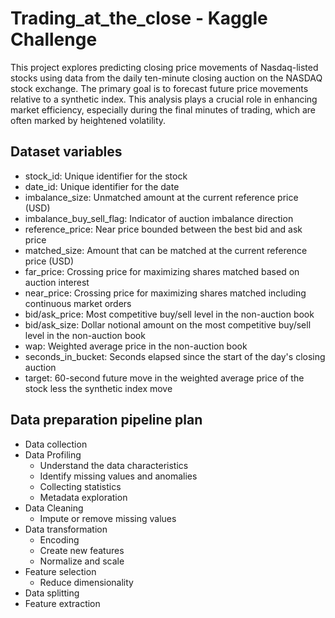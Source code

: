 # Trading_at_the_close - Kaggle Challenge

This project explores predicting closing price movements of Nasdaq-listed stocks using data from the daily ten-minute closing auction on the NASDAQ stock exchange. The primary goal is to forecast future price movements relative to a synthetic index. This analysis plays a crucial role in enhancing market efficiency, especially during the final minutes of trading, which are often marked by heightened volatility.

## Dataset variables

- stock_id: Unique identifier for the stock
- date_id: Unique identifier for the date
- imbalance_size: Unmatched amount at the current reference price (USD)
- imbalance_buy_sell_flag: Indicator of auction imbalance direction
- reference_price: Near price bounded between the best bid and ask price
- matched_size: Amount that can be matched at the current reference price (USD)
- far_price: Crossing price for maximizing shares matched based on auction interest
- near_price: Crossing price for maximizing shares matched including continuous market orders
- bid/ask_price: Most competitive buy/sell level in the non-auction book
- bid/ask_size: Dollar notional amount on the most competitive buy/sell level in the non-auction book
- wap: Weighted average price in the non-auction book
- seconds_in_bucket: Seconds elapsed since the start of the day's closing auction
- target: 60-second future move in the weighted average price of the stock less the synthetic index move

## Data preparation pipeline plan

- Data collection 
- Data Profiling 
  - Understand the data characteristics 
  - Identify missing values and anomalies 
  - Collecting statistics 
  - Metadata exploration 
- Data Cleaning 
  - Impute or remove missing values 
- Data transformation  
  - Encoding
  - Create new features 
  - Normalize and scale 
- Feature selection 
  - Reduce dimensionality 
- Data splitting 
- Feature extraction 
